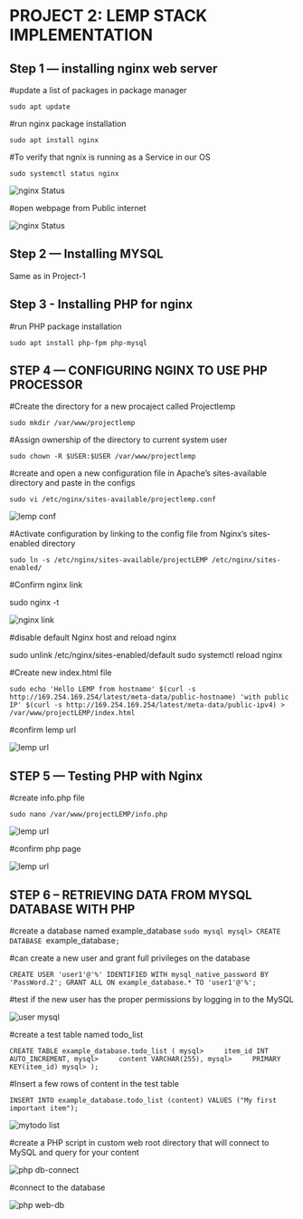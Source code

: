 # PROJECT 2: LEMP STACK IMPLEMENTATION

## Step 1 — installing nginx web server 

#update a list of packages in package manager

`sudo apt update` 

#run nginx package installation

`sudo apt install nginx`

#To verify that ngnix is running as a Service in our OS

`sudo systemctl status nginx`

![nginx Status](./images/nginx%20status.JPG)

#open webpage from Public internet 

![nginx Status](./images/nginx%20page.JPG)

## Step 2 — Installing MYSQL

Same as in Project-1

## Step 3 - Installing PHP for nginx

#run PHP package installation

`sudo apt install php-fpm php-mysql`

## STEP 4 — CONFIGURING NGINX TO USE PHP PROCESSOR

#Create the directory for a new procaject called Projectlemp

`sudo mkdir /var/www/projectlemp`

#Assign ownership of the directory to current system user

`sudo chown -R $USER:$USER /var/www/projectlemp`

#create and open a new configuration file in Apache’s sites-available directory and paste in the configs

`sudo vi /etc/nginx/sites-available/projectlemp.conf`

![lemp conf](./images/lempconf.JPG)

#Activate configuration by linking to the config file from Nginx’s sites-enabled directory

`sudo ln -s /etc/nginx/sites-available/projectLEMP /etc/nginx/sites-enabled/`

#Confirm nginx link

sudo nginx -t

![nginx link](./images/nginx%20link.JPG)

#disable default Nginx host and reload nginx

sudo unlink /etc/nginx/sites-enabled/default
sudo systemctl reload nginx

#Create new index.html file

`sudo echo 'Hello LEMP from hostname' $(curl -s http://169.254.169.254/latest/meta-data/public-hostname) 'with public IP' $(curl -s http://169.254.169.254/latest/meta-data/public-ipv4) > /var/www/projectLEMP/index.html`

#confirm lemp url

![lemp url](./images/url%20lemp.JPG)

## STEP 5 — Testing PHP with Nginx

#create info.php file

`sudo nano /var/www/projectLEMP/info.php`

![lemp url](./images/lemp%20php.JPG) 

#confirm php page

![lemp url](./images/lemp%20phpweb.JPG)

## STEP 6 – RETRIEVING DATA FROM MYSQL DATABASE WITH PHP

#create a database named example_database
`sudo mysql
mysql> CREATE DATABASE `example_database`;`

#can create a new user and grant full privileges on the database

`CREATE USER 'user1'@'%' IDENTIFIED WITH mysql_native_password BY 'PassWord.2';
GRANT ALL ON example_database.* TO 'user1'@'%';`

#test if the new user has the proper permissions by logging in to the MySQL

![user mysql](./images/mysql%20user1.JPG)

#create a test table named todo_list

`CREATE TABLE example_database.todo_list (
mysql>     item_id INT AUTO_INCREMENT,
mysql>     content VARCHAR(255),
mysql>     PRIMARY KEY(item_id)
mysql> );`

#Insert a few rows of content in the test table

`INSERT INTO example_database.todo_list (content) VALUES ("My first important item");`

![mytodo list](./images/mytodo%20list.JPG)

#create a PHP script in custom web root directory that will connect to MySQL and query for your content

![php db-connect](./images/php%20db-connect.JPG)

#connect to the database

![php web-db](./images/db_php%20web.JPG)